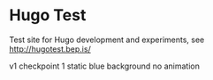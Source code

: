 # Hugo Test

Test site for Hugo development and experiments, see http://hugotest.bep.is/

v1 checkpoint 1 static blue background no animation

